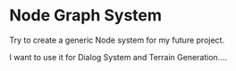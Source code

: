 # Node Graph System

Try to create a generic Node system for my future project.

I want to use it for Dialog System and Terrain Generation....
